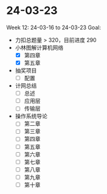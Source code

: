# 24-03-23
Week 12: 24-03-16 to 24-03-23
Goal:
- 力扣总题量 > 320，目前进度 290
- 小林图解计算机网络
  - [x] 第四章
  - [x] 第五章
- 抽奖项目
  - [ ] 配置
- 计网总结
  - [ ] 总述
  - [ ] 应用层
  - [ ] 传输层
- 操作系统导论
  - [ ] 第二章
  - [ ] 第三章
  - [ ] 第四章
  - [ ] 第五章
  - [ ] 第六章
  - [ ] 第七章
  - [ ] 第八章
  - [ ] 第九章
  - [ ] 第十章
